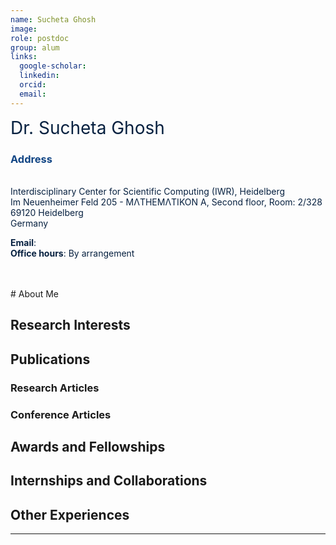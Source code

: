 ```yaml
---
name: Sucheta Ghosh
image: 
role: postdoc
group: alum
links:
  google-scholar: 
  linkedin: 
  orcid: 
  email: 
---
```

<span style="font-size: 2em; color: #072140;">Dr. Sucheta Ghosh</span>


### <span style="color: #114584;">Address</span>

<div style="color: #072140; text-align: left;"> <br>
Interdisciplinary Center for Scientific Computing (IWR), Heidelberg <br>  
Im Neuenheimer Feld 205 - MΛTHEMΛTIKON A, Second floor, Room: 2/328<br> 
69120 Heidelberg <br> 
Germany
</div>

<span style="color: #072140;"><strong>Email</strong>: <a href="" style="color: #114584;"></a></span>  
<span style="color: #072140;"><strong>Office hours</strong>: By arrangement</span>

<br>
<br>
# About Me



## Research Interests


## Publications

### Research Articles

### Conference Articles

## Awards and Fellowships


## Internships and Collaborations


## Other Experiences


---
